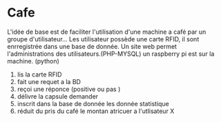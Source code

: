 # Cafe
L'idée de base est de faciliter l'utilisation d'une machine a café par un groupe d'utilisateur...
Les utilisateur possède une carte RFID, il sont enrregistrée dans une base de donnée.
Un site web permet l'administrations des utilisateurs.(PHP-MYSQL)
un raspberry pi est sur la machine. (python)
1) lis la carte RFID  
2) fait une requet a la BD
3) reçoi une réponce (positive ou pas )
4) délivre la capsule demander 
5) inscrit dans la base de donnée les donnée statistique
6) réduit du pris du café le montan atricuer a l'utlisateur X


